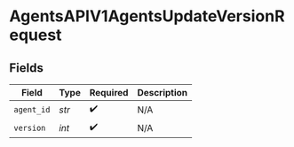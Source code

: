 # AgentsAPIV1AgentsUpdateVersionRequest


## Fields

| Field              | Type               | Required           | Description        |
| ------------------ | ------------------ | ------------------ | ------------------ |
| `agent_id`         | *str*              | :heavy_check_mark: | N/A                |
| `version`          | *int*              | :heavy_check_mark: | N/A                |